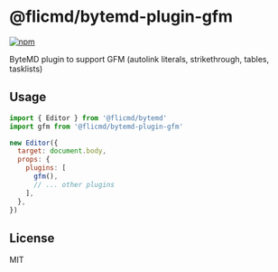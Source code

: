 # @flicmd/bytemd-plugin-gfm

[![npm](https://img.shields.io/npm/v/@flicmd/bytemd-plugin-gfm.svg)](https://npm.im/@flicmd/bytemd-plugin-gfm)

ByteMD plugin to support GFM (autolink literals, strikethrough, tables, tasklists)

## Usage

```js
import { Editor } from '@flicmd/bytemd'
import gfm from '@flicmd/bytemd-plugin-gfm'

new Editor({
  target: document.body,
  props: {
    plugins: [
      gfm(),
      // ... other plugins
    ],
  },
})
```

## License

MIT
